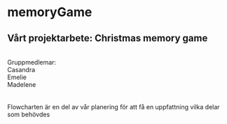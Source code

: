 # memoryGame

<h2><b>Vårt projektarbete: Christmas memory game</b></h2>
<br>
Gruppmedlemar:<br> 
Casandra<br>
Emelie<br>
Madelene<br>
<br>
<br>
Flowcharten är en del av vår planering för att få en uppfattning vilka delar som behövdes
